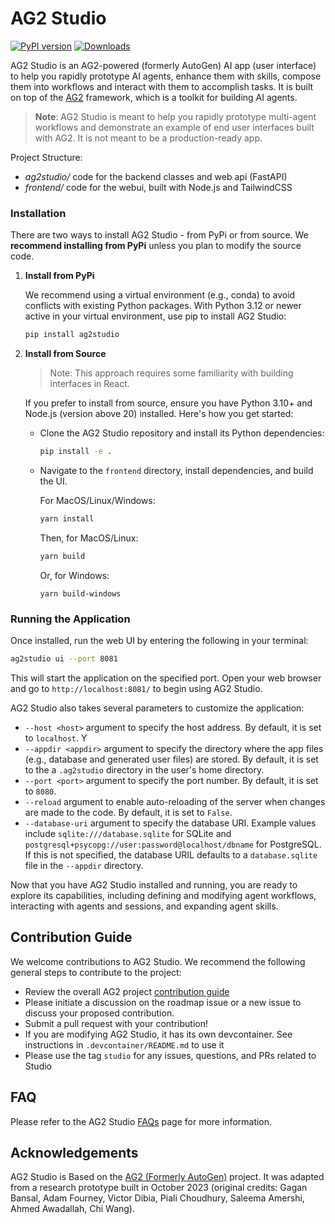 # AG2 Studio

[![PyPI version](https://badge.fury.io/py/ag2studio.svg)](https://badge.fury.io/py/ag2studio)
[![Downloads](https://static.pepy.tech/badge/ag2studio/week)](https://pepy.tech/project/ag2studio)

AG2 Studio is an AG2-powered (formerly AutoGen) AI app (user interface) to help you rapidly prototype AI agents, enhance them with skills, compose them into workflows and interact with them to accomplish tasks. It is built on top of the [AG2](https://ag2ai.github.io/ag2) framework, which is a toolkit for building AI agents.

> **Note**: AG2 Studio is meant to help you rapidly prototype multi-agent workflows and demonstrate an example of end user interfaces built with AG2. It is not meant to be a production-ready app.

Project Structure:

- _ag2studio/_ code for the backend classes and web api (FastAPI)
- _frontend/_ code for the webui, built with Node.js and TailwindCSS

### Installation

There are two ways to install AG2 Studio - from PyPi or from source. We **recommend installing from PyPi** unless you plan to modify the source code.

1.  **Install from PyPi**

    We recommend using a virtual environment (e.g., conda) to avoid conflicts with existing Python packages. With Python 3.12 or newer active in your virtual environment, use pip to install AG2 Studio:

    ```bash
    pip install ag2studio
    ```

2.  **Install from Source**

    > Note: This approach requires some familiarity with building interfaces in React.

    If you prefer to install from source, ensure you have Python 3.10+ and Node.js (version above 20) installed. Here's how you get started:

    - Clone the AG2 Studio repository and install its Python dependencies:

      ```bash
      pip install -e .
      ```

    - Navigate to the `frontend` directory, install dependencies, and build the UI.

      For MacOS/Linux/Windows:

      ```bash
      yarn install
      ```

      Then, for MacOS/Linux:

      ```bash
      yarn build
      ```

      Or, for Windows:

      ```
      yarn build-windows
      ```

### Running the Application

Once installed, run the web UI by entering the following in your terminal:

```bash
ag2studio ui --port 8081
```

This will start the application on the specified port. Open your web browser and go to `http://localhost:8081/` to begin using AG2 Studio.

AG2 Studio also takes several parameters to customize the application:

- `--host <host>` argument to specify the host address. By default, it is set to `localhost`. Y
- `--appdir <appdir>` argument to specify the directory where the app files (e.g., database and generated user files) are stored. By default, it is set to the a `.ag2studio` directory in the user's home directory.
- `--port <port>` argument to specify the port number. By default, it is set to `8080`.
- `--reload` argument to enable auto-reloading of the server when changes are made to the code. By default, it is set to `False`.
- `--database-uri` argument to specify the database URI. Example values include `sqlite:///database.sqlite` for SQLite and `postgresql+psycopg://user:password@localhost/dbname` for PostgreSQL. If this is not specified, the database URIL defaults to a `database.sqlite` file in the `--appdir` directory.

Now that you have AG2 Studio installed and running, you are ready to explore its capabilities, including defining and modifying agent workflows, interacting with agents and sessions, and expanding agent skills.

## Contribution Guide

We welcome contributions to AG2 Studio. We recommend the following general steps to contribute to the project:

- Review the overall AG2 project [contribution guide](https://github.com/ag2ai/ag2?tab=readme-ov-file#contributing)
- Please initiate a discussion on the roadmap issue or a new issue to discuss your proposed contribution.
- Submit a pull request with your contribution!
- If you are modifying AG2 Studio, it has its own devcontainer. See instructions in `.devcontainer/README.md` to use it
- Please use the tag `studio` for any issues, questions, and PRs related to Studio

## FAQ

Please refer to the AG2 Studio [FAQs](https://ag2ai.github.io/ag2/docs/autogen-studio/faqs) page for more information.

## Acknowledgements

AG2 Studio is Based on the [AG2 (Formerly AutoGen)](https://ag2ai.github.io/ag2) project. It was adapted from a research prototype built in October 2023 (original credits: Gagan Bansal, Adam Fourney, Victor Dibia, Piali Choudhury, Saleema Amershi, Ahmed Awadallah, Chi Wang).
